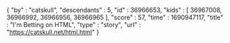 {
  "by" : "catskull",
  "descendants" : 5,
  "id" : 36966653,
  "kids" : [ 36967008, 36966992, 36966956, 36966965 ],
  "score" : 57,
  "time" : 1690947117,
  "title" : "I'm Betting on HTML",
  "type" : "story",
  "url" : "https://catskull.net/html.html"
}
